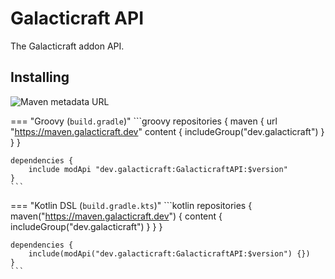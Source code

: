 # Galacticraft API
The Galacticraft addon API.

## Installing
![Maven metadata URL](https://img.shields.io/maven-metadata/v?logo=Apache%20Maven&metadataUrl=https%3A%2F%2Fmaven.galacticraft.dev%2Fdev%2Fgalacticraft%2FGalacticraftAPI%2Fmaven-metadata.xml&style=flat-square&logoColor=white)

=== "Groovy (`build.gradle`)"
    ```groovy
    repositories {
        maven {
            url "https://maven.galacticraft.dev"
            content {
                includeGroup("dev.galacticraft")
            }
        }
    }

    dependencies {
        include modApi "dev.galacticraft:GalacticraftAPI:$version"
    }
    ```

=== "Kotlin DSL (`build.gradle.kts`)"
    ```kotlin
    repositories {
        maven("https://maven.galacticraft.dev") {
            content {
                includeGroup("dev.galacticraft")
            }
        }
    }

    dependencies {
        include(modApi("dev.galacticraft:GalacticraftAPI:$version") {})
    }
    ```
